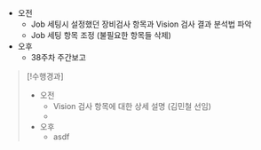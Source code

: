 - 오전
	- Job 세팅시 설정했던 장비검사 항목과 Vision 검사 결과 분석법 파악
	- Job 세팅 항목 조정 (불필요한 항목들 삭제)
- 오후
	- 38주차 주간보고

>[!수행경과]
>- 오전
>	- Vision 검사 항목에 대한 상세 설명 (김민철 선임)
>	- 
>- 오후
>	- asdf
